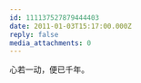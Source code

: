 ```yaml
---
id: 111137527879444403
date: 2011-01-03T15:17:00.000Z
reply: false
media_attachments: 0
---
```


心若一动，便已千年。 ​​​​


